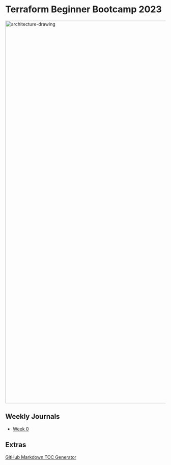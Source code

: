 # Terraform Beginner Bootcamp 2023
<img width="1203" alt="architecture-drawing" src="https://github.com/haskhr/terraform-beginner-bootcamp-2023/assets/53363961/7b204c96-8955-4ff2-a889-35b350cdf73d">

## Weekly Journals
- [Week 0](/journal/week0.md)

## Extras
[GitHub Markdown TOC Generator](https://ecotrust-canada.github.io/markdown-toc/)


